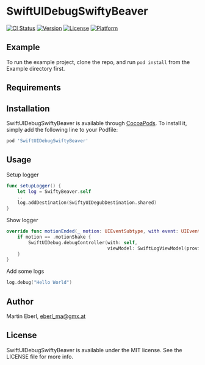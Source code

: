 # SwiftUIDebugSwiftyBeaver

[![CI Status](http://img.shields.io/travis/EMart86/SwiftUIDebugSwiftyBeaver.svg?style=flat)](https://travis-ci.org/EMart86/SwiftUIDebugSwiftyBeaver)
[![Version](https://img.shields.io/cocoapods/v/SwiftUIDebugSwiftyBeaver.svg?style=flat)](http://cocoapods.org/pods/SwiftUIDebugSwiftyBeaver)
[![License](https://img.shields.io/cocoapods/l/SwiftUIDebugSwiftyBeaver.svg?style=flat)](http://cocoapods.org/pods/SwiftUIDebugSwiftyBeaver)
[![Platform](https://img.shields.io/cocoapods/p/SwiftUIDebugSwiftyBeaver.svg?style=flat)](http://cocoapods.org/pods/SwiftUIDebugSwiftyBeaver)

## Example

To run the example project, clone the repo, and run `pod install` from the Example directory first.

## Requirements

## Installation

SwiftUIDebugSwiftyBeaver is available through [CocoaPods](http://cocoapods.org). To install
it, simply add the following line to your Podfile:

```ruby
pod 'SwiftUIDebugSwiftyBeaver'
```

## Usage

Setup logger

```Swift
func setupLogger() {
    let log = SwiftyBeaver.self
    ..
    log.addDestination(SwiftyUIDegubDestination.shared)
}

```

Show logger

```Swift
override func motionEnded(_ motion: UIEventSubtype, with event: UIEvent?) {
    if motion == .motionShake {
        SwiftUIDebug.debugController(with: self,
                                     viewModel: SwiftLogViewModel(provider: SwiftyUIDegubDestination.shared))
    }
}

```

Add some logs

```Swift
log.debug("Hello World")

```

## Author

Martin Eberl, eberl_ma@gmx.at

## License

SwiftUIDebugSwiftyBeaver is available under the MIT license. See the LICENSE file for more info.

